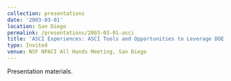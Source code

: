 ```yaml
---
collection: presentations
date: '2003-03-01'
location: San Diego
permalink: /presentations/2003-03-01-asci
title: 'ASCI Experiences: ASCI Tools and Opportunities to Leverage DOE Infrastructure'
type: Invited
venue: NSF NPACI All Hands Meeting, San Diego
---
```


Presentation materials.
